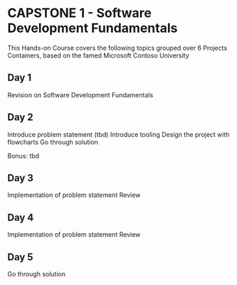 # CAPSTONE 1 - Software Development Fundamentals

This Hands-on Course covers the following topics grouped over 6 Projects Containers, based on the famed Microsoft Contoso University


## Day 1
Revision on Software Development Fundamentals

## Day 2
Introduce problem statement (tbd)
Introduce tooling
Design the project with flowcharts
Go through solution

Bonus: tbd

## Day 3
Implementation of problem statement
Review


## Day 4
Implementation of problem statement
Review


## Day 5 
Go through solution


